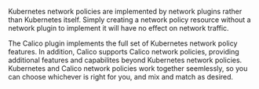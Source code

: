 Kubernetes network policies are implemented by network plugins rather than Kubernetes itself. Simply creating a network policy resource without a network plugin to implement it will have no effect on network traffic.

The Calico plugin implements the full set of Kubernetes network policy features. In addition, Calico supports Calico network policies, providing additional features and capabilites beyond Kubernetes network policies.  Kubernetes and Calico network policies work together seemlessly, so you can choose whichever is right for you, and mix and match as desired.
